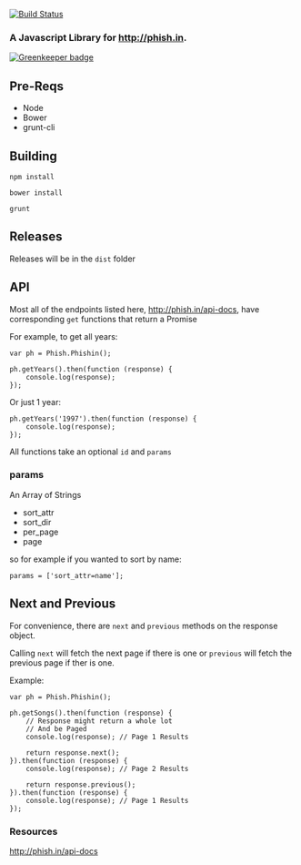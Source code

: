 [![Build Status](https://travis-ci.org/salty-pig/phishin-js.svg)](https://travis-ci.org/salty-pig/phishin-js)

### A Javascript Library for http://phish.in.

[![Greenkeeper badge](https://badges.greenkeeper.io/salty-pig/phishin-js.svg)](https://greenkeeper.io/)

## Pre-Reqs

* Node
* Bower
* grunt-cli

## Building

`npm install`

`bower install`

`grunt`

## Releases

Releases will be in the `dist` folder

## API

Most all of the endpoints listed here, http://phish.in/api-docs,  have corresponding `get` functions that return a Promise

For example,  to get all years:

    var ph = Phish.Phishin();

    ph.getYears().then(function (response) {
        console.log(response);
    });

Or just 1 year:

    ph.getYears('1997').then(function (response) {
        console.log(response);
    });


All functions take an optional `id` and `params`

### params

An Array of Strings

* sort_attr
* sort_dir
* per_page
* page


so for example if you wanted to sort by name:

    params = ['sort_attr=name'];


## Next and Previous

For convenience, there are `next` and `previous` methods on the response object.

Calling `next` will fetch the next page if there is one or `previous` will fetch the previous page if ther is one.

Example:

    var ph = Phish.Phishin();

    ph.getSongs().then(function (response) {
        // Response might return a whole lot
        // And be Paged
        console.log(response); // Page 1 Results

        return response.next();
    }).then(function (response) {
        console.log(response); // Page 2 Results

        return response.previous();
    }).then(function (response) {
        console.log(response); // Page 1 Results
    });

### Resources

http://phish.in/api-docs
